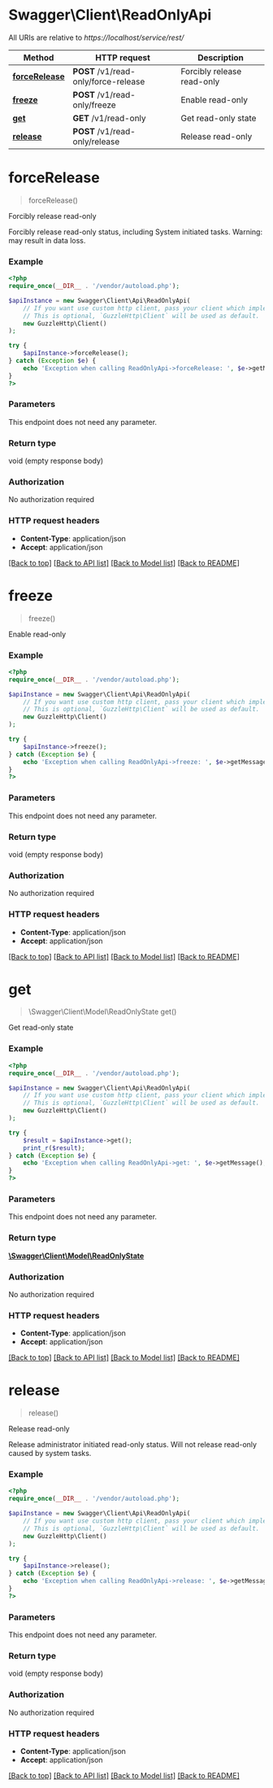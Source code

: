 # Swagger\Client\ReadOnlyApi

All URIs are relative to *https://localhost/service/rest/*

Method | HTTP request | Description
------------- | ------------- | -------------
[**forceRelease**](ReadOnlyApi.md#forceRelease) | **POST** /v1/read-only/force-release | Forcibly release read-only
[**freeze**](ReadOnlyApi.md#freeze) | **POST** /v1/read-only/freeze | Enable read-only
[**get**](ReadOnlyApi.md#get) | **GET** /v1/read-only | Get read-only state
[**release**](ReadOnlyApi.md#release) | **POST** /v1/read-only/release | Release read-only


# **forceRelease**
> forceRelease()

Forcibly release read-only

Forcibly release read-only status, including System initiated tasks. Warning: may result in data loss.

### Example
```php
<?php
require_once(__DIR__ . '/vendor/autoload.php');

$apiInstance = new Swagger\Client\Api\ReadOnlyApi(
    // If you want use custom http client, pass your client which implements `GuzzleHttp\ClientInterface`.
    // This is optional, `GuzzleHttp\Client` will be used as default.
    new GuzzleHttp\Client()
);

try {
    $apiInstance->forceRelease();
} catch (Exception $e) {
    echo 'Exception when calling ReadOnlyApi->forceRelease: ', $e->getMessage(), PHP_EOL;
}
?>
```

### Parameters
This endpoint does not need any parameter.

### Return type

void (empty response body)

### Authorization

No authorization required

### HTTP request headers

 - **Content-Type**: application/json
 - **Accept**: application/json

[[Back to top]](#) [[Back to API list]](../../README.md#documentation-for-api-endpoints) [[Back to Model list]](../../README.md#documentation-for-models) [[Back to README]](../../README.md)

# **freeze**
> freeze()

Enable read-only



### Example
```php
<?php
require_once(__DIR__ . '/vendor/autoload.php');

$apiInstance = new Swagger\Client\Api\ReadOnlyApi(
    // If you want use custom http client, pass your client which implements `GuzzleHttp\ClientInterface`.
    // This is optional, `GuzzleHttp\Client` will be used as default.
    new GuzzleHttp\Client()
);

try {
    $apiInstance->freeze();
} catch (Exception $e) {
    echo 'Exception when calling ReadOnlyApi->freeze: ', $e->getMessage(), PHP_EOL;
}
?>
```

### Parameters
This endpoint does not need any parameter.

### Return type

void (empty response body)

### Authorization

No authorization required

### HTTP request headers

 - **Content-Type**: application/json
 - **Accept**: application/json

[[Back to top]](#) [[Back to API list]](../../README.md#documentation-for-api-endpoints) [[Back to Model list]](../../README.md#documentation-for-models) [[Back to README]](../../README.md)

# **get**
> \Swagger\Client\Model\ReadOnlyState get()

Get read-only state



### Example
```php
<?php
require_once(__DIR__ . '/vendor/autoload.php');

$apiInstance = new Swagger\Client\Api\ReadOnlyApi(
    // If you want use custom http client, pass your client which implements `GuzzleHttp\ClientInterface`.
    // This is optional, `GuzzleHttp\Client` will be used as default.
    new GuzzleHttp\Client()
);

try {
    $result = $apiInstance->get();
    print_r($result);
} catch (Exception $e) {
    echo 'Exception when calling ReadOnlyApi->get: ', $e->getMessage(), PHP_EOL;
}
?>
```

### Parameters
This endpoint does not need any parameter.

### Return type

[**\Swagger\Client\Model\ReadOnlyState**](../Model/ReadOnlyState.md)

### Authorization

No authorization required

### HTTP request headers

 - **Content-Type**: application/json
 - **Accept**: application/json

[[Back to top]](#) [[Back to API list]](../../README.md#documentation-for-api-endpoints) [[Back to Model list]](../../README.md#documentation-for-models) [[Back to README]](../../README.md)

# **release**
> release()

Release read-only

Release administrator initiated read-only status. Will not release read-only caused by system tasks.

### Example
```php
<?php
require_once(__DIR__ . '/vendor/autoload.php');

$apiInstance = new Swagger\Client\Api\ReadOnlyApi(
    // If you want use custom http client, pass your client which implements `GuzzleHttp\ClientInterface`.
    // This is optional, `GuzzleHttp\Client` will be used as default.
    new GuzzleHttp\Client()
);

try {
    $apiInstance->release();
} catch (Exception $e) {
    echo 'Exception when calling ReadOnlyApi->release: ', $e->getMessage(), PHP_EOL;
}
?>
```

### Parameters
This endpoint does not need any parameter.

### Return type

void (empty response body)

### Authorization

No authorization required

### HTTP request headers

 - **Content-Type**: application/json
 - **Accept**: application/json

[[Back to top]](#) [[Back to API list]](../../README.md#documentation-for-api-endpoints) [[Back to Model list]](../../README.md#documentation-for-models) [[Back to README]](../../README.md)

